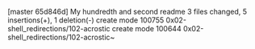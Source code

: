 [master 65d846d] My hundredth and second readme
 3 files changed, 5 insertions(+), 1 deletion(-)
 create mode 100755 0x02-shell_redirections/102-acrostic
 create mode 100644 0x02-shell_redirections/102-acrostic~
